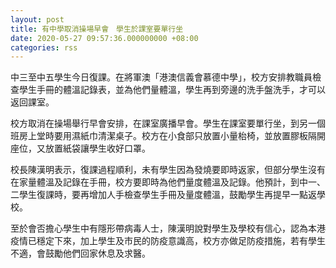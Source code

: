 ```yaml
---
layout: post
title: 有中學取消操場早會　學生於課室要單行坐
date: 2020-05-27 09:57:36.000000000 +08:00
categories: rss
---
```


中三至中五學生今日復課。在將軍澳「港澳信義會慕德中學」，校方安排教職員檢查學生手冊的體溫記錄表，並為他們量體溫，學生再到旁邊的洗手盤洗手，才可以返回課室。

校方取消在操場舉行早會安排，在課室廣播早會。學生在課室要單行坐，到另一個班房上堂時要用濕紙巾清潔桌子。校方在小食部只放置小量枱椅，並放置膠板隔開座位，又放置紙袋讓學生收好口罩。

校長陳漢明表示，復課過程順利，未有學生因為發燒要即時返家，但部分學生沒有在家量體溫及記錄在手冊，校方要即時為他們量度體溫及記錄。他預計，到中一、二學生復課時，要再增加人手檢查學生手冊及量度體溫，鼓勵學生再提早一點返學校。

至於會否擔心學生中有隱形帶病毒人士，陳漢明說對學生及學校有信心，認為本港疫情已穩定下來，加上學生及市民的防疫意識高，校方亦做足防疫措施，若有學生不適，會鼓勵他們回家休息及求醫。
